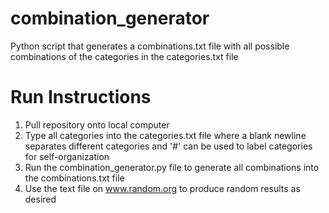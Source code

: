# combination_generator
Python script that generates a combinations.txt file with all possible combinations of the categories in the categories.txt file

# Run Instructions
1. Pull repository onto local computer
2. Type all categories into the categories.txt file where a blank newline separates different categories and '#' can be used to label categories for self-organization
3. Run the combination_generator.py file to generate all combinations into the combinations.txt file
4. Use the text file on www.random.org to produce random results as desired
